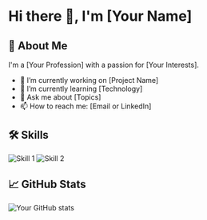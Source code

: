 
# Hi there 👋, I'm [Your Name]

## 🚀 About Me
I'm a [Your Profession] with a passion for [Your Interests].

- 🔭 I’m currently working on [Project Name]
- 🌱 I’m currently learning [Technology]
- 💬 Ask me about [Topics]
- 📫 How to reach me: [Email or LinkedIn]

## 🛠️ Skills
![Skill 1](https://img.shields.io/badge/-Skill1-333333?style=flat&logo=skill1)
![Skill 2](https://img.shields.io/badge/-Skill2-333333?style=flat&logo=skill2)

## 📈 GitHub Stats
![Your GitHub stats](https://github-readme-stats.vercel.app/api?username=yourusername&show_icons=true&theme=radical)
